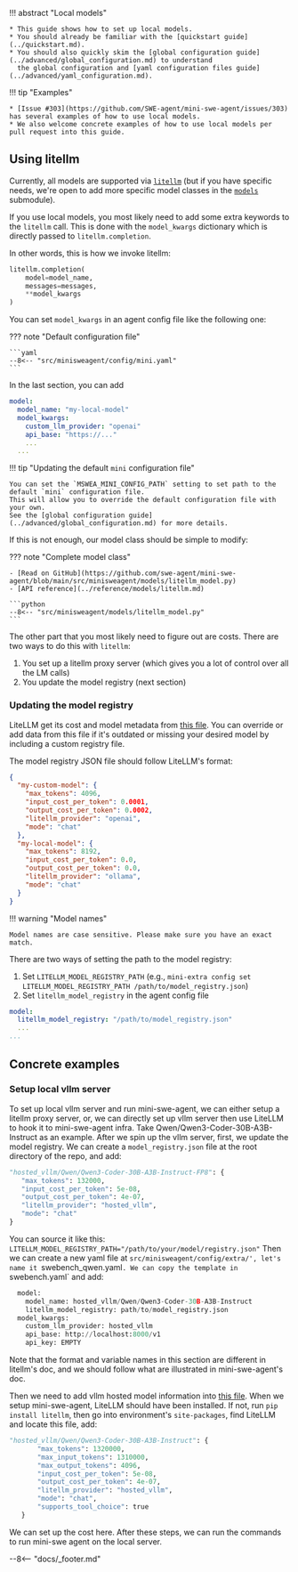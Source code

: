 !!! abstract "Local models"

    * This guide shows how to set up local models.
    * You should already be familiar with the [quickstart guide](../quickstart.md).
    * You should also quickly skim the [global configuration guide](../advanced/global_configuration.md) to understand
      the global configuration and [yaml configuration files guide](../advanced/yaml_configuration.md).


!!! tip "Examples"

    * [Issue #303](https://github.com/SWE-agent/mini-swe-agent/issues/303) has several examples of how to use local models.
    * We also welcome concrete examples of how to use local models per pull request into this guide.

## Using litellm

Currently, all models are supported via [`litellm`](https://www.litellm.ai/)
(but if you have specific needs, we're open to add more specific model classes in the [`models`](https://github.com/SWE-agent/mini-swe-agent/tree/main/src/minisweagent/models) submodule).

If you use local models, you most likely need to add some extra keywords to the `litellm` call.
This is done with the `model_kwargs` dictionary which is directly passed to `litellm.completion`.

In other words, this is how we invoke litellm:

```python
litellm.completion(
    model=model_name,
    messages=messages,
    **model_kwargs
)
```

You can set `model_kwargs` in an agent config file like the following one:

??? note "Default configuration file"

    ```yaml
    --8<-- "src/minisweagent/config/mini.yaml"
    ```

In the last section, you can add

```yaml
model:
  model_name: "my-local-model"
  model_kwargs:
    custom_llm_provider: "openai"
    api_base: "https://..."
    ...
  ...
```

!!! tip "Updating the default `mini` configuration file"

    You can set the `MSWEA_MINI_CONFIG_PATH` setting to set path to the default `mini` configuration file.
    This will allow you to override the default configuration file with your own.
    See the [global configuration guide](../advanced/global_configuration.md) for more details.

If this is not enough, our model class should be simple to modify:

??? note "Complete model class"

    - [Read on GitHub](https://github.com/swe-agent/mini-swe-agent/blob/main/src/minisweagent/models/litellm_model.py)
    - [API reference](../reference/models/litellm.md)

    ```python
    --8<-- "src/minisweagent/models/litellm_model.py"
    ```

The other part that you most likely need to figure out are costs.
There are two ways to do this with `litellm`:

1. You set up a litellm proxy server (which gives you a lot of control over all the LM calls)
2. You update the model registry (next section)

### Updating the model registry

LiteLLM get its cost and model metadata from [this file](https://github.com/BerriAI/litellm/blob/main/model_prices_and_context_window.json). You can override or add data from this file if it's outdated or missing your desired model by including a custom registry file.

The model registry JSON file should follow LiteLLM's format:

```json
{
  "my-custom-model": {
    "max_tokens": 4096,
    "input_cost_per_token": 0.0001,
    "output_cost_per_token": 0.0002,
    "litellm_provider": "openai",
    "mode": "chat"
  },
  "my-local-model": {
    "max_tokens": 8192,
    "input_cost_per_token": 0.0,
    "output_cost_per_token": 0.0,
    "litellm_provider": "ollama",
    "mode": "chat"
  }
}
```

!!! warning "Model names"

    Model names are case sensitive. Please make sure you have an exact match.

There are two ways of setting the path to the model registry:

1. Set `LITELLM_MODEL_REGISTRY_PATH` (e.g., `mini-extra config set LITELLM_MODEL_REGISTRY_PATH /path/to/model_registry.json`)
2. Set `litellm_model_registry` in the agent config file

```yaml
model:
  litellm_model_registry: "/path/to/model_registry.json"
  ...
...
```

## Concrete examples

### Setup local vllm server
To set up local vllm server and run mini-swe-agent, we can either setup a litellm proxy server, or, we can directly set up vllm server then use LiteLLM to hook it to mini-swe-agent infra.
Take Qwen/Qwen3-Coder-30B-A3B-Instruct as an example. After we spin up the vllm server, first, we update the model registry. We can create a `model_registry.json` file at the root directory of the repo, and add:
```python
"hosted_vllm/Qwen/Qwen3-Coder-30B-A3B-Instruct-FP8": {
   "max_tokens": 132000,
   "input_cost_per_token": 5e-08,
   "output_cost_per_token": 4e-07,
   "litellm_provider": "hosted_vllm",
   "mode": "chat"
}
```
You can source it like this: `LITELLM_MODEL_REGISTRY_PATH="/path/to/your/model/registry.json"`
Then we can create a new yaml file at `src/minisweagent/config/extra/', let's name it `swebench_qwen.yaml`. We can copy the template in `swebench.yaml` and add:
```python
  model:
    model_name: hosted_vllm/Qwen/Qwen3-Coder-30B-A3B-Instruct
    litellm_model_registry: path/to/model_registry.json
  model_kwargs:
    custom_llm_provider: hosted_vllm
    api_base: http://localhost:8000/v1
    api_key: EMPTY

```
Note that the format and variable names in this section are different in litellm's doc, and we should follow what are illustrated in mini-swe-agent's doc.

Then we need to add vllm hosted model information into [this file](https://github.com/BerriAI/litellm/blob/main/model_prices_and_context_window.json). When we setup mini-swe-agent, LiteLLM should have been installed. If not, run `pip install litellm`, then go into environment's `site-packages`, find LiteLLM and locate this file, add:
```python
"hosted_vllm/Qwen/Qwen3-Coder-30B-A3B-Instruct": {
       "max_tokens": 1320000,
       "max_input_tokens": 1310000,
       "max_output_tokens": 4096,
       "input_cost_per_token": 5e-08,
       "output_cost_per_token": 4e-07,
       "litellm_provider": "hosted_vllm",
       "mode": "chat",
       "supports_tool_choice": true
   }

```
We can set up the cost here.
After these steps, we can run the commands to run mini-swe agent on the local server.


--8<-- "docs/_footer.md"
